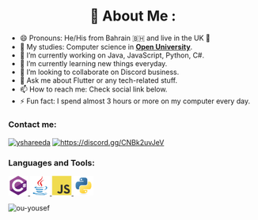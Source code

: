 <h1 align="center">💫 About Me :</h1>

- 😄 Pronouns: He/His from Bahrain 🇧🇭 and live in the UK 🏴󠁧󠁢󠁥󠁮󠁧󠁿
- :closed_book: My studies: Computer science in **[Open University](https://www.open.ac.uk/)**.
- 🔭 I’m currently working on Java, JavaScript, Python, C#.
- 🌱 I’m currently learning new things everyday.
- 👯 I’m looking to collaborate on Discord business.
- 💬 Ask me about Flutter or any tech-related stuff.
- 📫 How to reach me: Check social link below.
- ⚡ Fun fact: I spend almost 3 hours or more on my computer every day.

<h3 align="left">Contact me:</h3>
<p align="left">
<a href="https://instagram.com/yshareeda" target="blank"><img align="center" src="https://raw.githubusercontent.com/rahuldkjain/github-profile-readme-generator/master/src/images/icons/Social/instagram.svg" alt="yshareeda" height="30" width="40" /></a>
<a href="https://discord.gg/https://discord.gg/CNBk2uvJeV" target="blank"><img align="center" src="https://raw.githubusercontent.com/rahuldkjain/github-profile-readme-generator/master/src/images/icons/Social/discord.svg" alt="https://discord.gg/CNBk2uvJeV" height="30" width="40" /></a>
</p>

<h3 align="left">Languages and Tools:</h3>
<p align="left"> <a href="https://www.w3schools.com/cs/" target="_blank" rel="noreferrer"> <img src="https://raw.githubusercontent.com/devicons/devicon/master/icons/csharp/csharp-original.svg" alt="csharp" width="40" height="40"/>  <img src="https://raw.githubusercontent.com/devicons/devicon/master/icons/java/java-original.svg" alt="java" width="40" height="40"/> </a> <a href="https://developer.mozilla.org/en-US/docs/Web/JavaScript" target="_blank" rel="noreferrer"> <img src="https://raw.githubusercontent.com/devicons/devicon/master/icons/javascript/javascript-original.svg" alt="javascript" width="40" height="40"/> </a> <a href="https://www.python.org" target="_blank" rel="noreferrer"> <img src="https://raw.githubusercontent.com/devicons/devicon/master/icons/python/python-original.svg" alt="python" width="40" height="40"/> </a> </p>


<img align="left" width="47%" src="https://github-readme-streak-stats.herokuapp.com/?user=ou-yousef&" alt="ou-yousef" />
